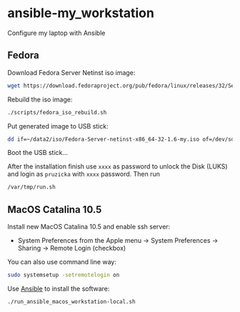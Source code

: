 # ansible-my_workstation

Configure my laptop with Ansible

## Fedora

Download Fedora Server Netinst iso image:

```bash
wget https://download.fedoraproject.org/pub/fedora/linux/releases/32/Server/x86_64/iso/Fedora-Server-netinst-x86_64-32-1.6.iso -O ~/data2/iso/
```

Rebuild the iso image:

```bash
./scripts/fedora_iso_rebuild.sh
```

Put generated image to USB stick:

```bash
dd if=~/data2/iso/Fedora-Server-netinst-x86_64-32-1.6-my.iso of=/dev/sdb bs=8M
```

Boot the USB stick...

After the installation finish use `xxxx` as password to unlock the Disk (LUKS)
and login as `pruzicka` with `xxxx` password. Then run

```bash
/var/tmp/run.sh
```

## MacOS Catalina 10.5

Install new MacOS Catalina 10.5 and enable ssh server:

* System Preferences from the Apple menu -> System Preferences -> Sharing
  -> Remote Login (checkbox)

You can also use command line way:

```bash
sudo systemsetup -setremotelogin on
```

Use [Ansible](https://www.ansible.com/) to install the software:

```bash
./run_ansible_macos_workstation-local.sh
```
